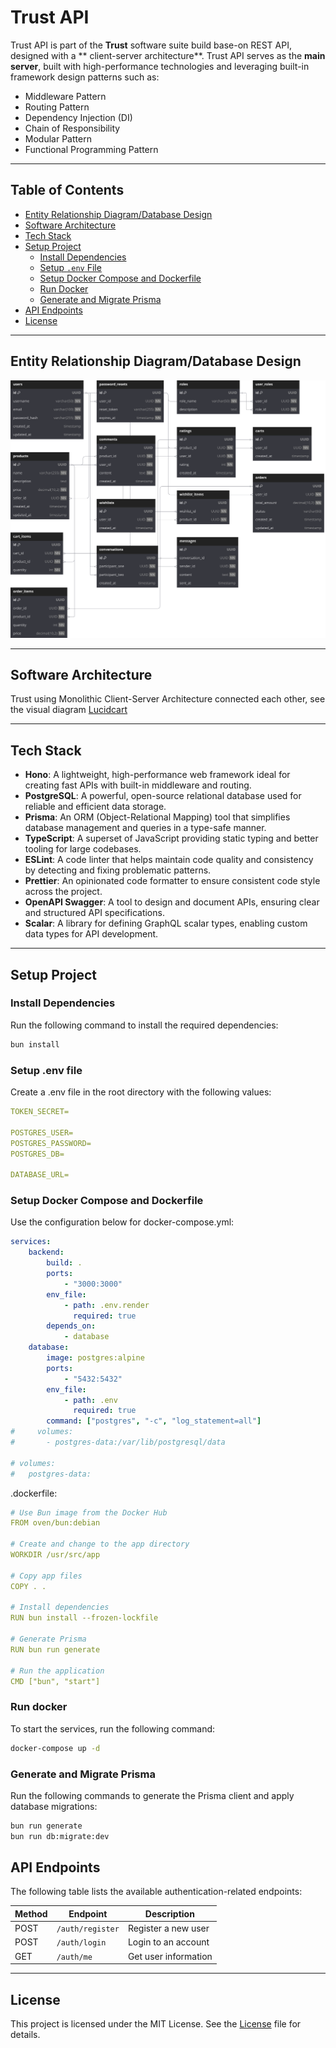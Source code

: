 # Trust API

Trust API is part of the **Trust** software suite build base-on REST API, designed with a ** client-server architecture**. Trust API serves as the **main server**, built with high-performance technologies and leveraging built-in framework design patterns such as:

-   Middleware Pattern
-   Routing Pattern
-   Dependency Injection (DI)
-   Chain of Responsibility
-   Modular Pattern
-   Functional Programming Pattern

---

## Table of Contents

-   [Entity Relationship Diagram/Database Design](#entity-relationship-diagramdatabase-design)
-   [Software Architecture](#software-architecture)
-   [Tech Stack](#tech-stack)
-   [Setup Project](#setup-project)
    -   [Install Dependencies](#install-dependencies)
    -   [Setup `.env` File](#setup-env-file)
    -   [Setup Docker Compose and Dockerfile](#setup-docker-compose-and-dockerfile)
    -   [Run Docker](#run-docker)
    -   [Generate and Migrate Prisma](#generate-and-migrate-prisma)
-   [API Endpoints](#api-endpoints)
-   [License](#license)

---

## Entity Relationship Diagram/Database Design

![ERD](erd.svg)

---

## Software Architecture

Trust using Monolithic Client-Server Architecture connected each other, see the visual diagram [Lucidcart](https://lucid.app/lucidchart/b3dfe397-2b57-4cfa-ad16-3245d673ebc9/edit?viewport_loc=-1028%2C-413%2C555%2C229%2C0_0&invitationId=inv_04e3e4d3-32f0-4679-9229-493535695c3e)

---

## Tech Stack

-   **Hono**: A lightweight, high-performance web framework ideal for creating fast APIs with built-in middleware and routing.
-   **PostgreSQL**: A powerful, open-source relational database used for reliable and efficient data storage.
-   **Prisma**: An ORM (Object-Relational Mapping) tool that simplifies database management and queries in a type-safe manner.
-   **TypeScript**: A superset of JavaScript providing static typing and better tooling for large codebases.
-   **ESLint**: A code linter that helps maintain code quality and consistency by detecting and fixing problematic patterns.
-   **Prettier**: An opinionated code formatter to ensure consistent code style across the project.
-   **OpenAPI Swagger**: A tool to design and document APIs, ensuring clear and structured API specifications.
-   **Scalar**: A library for defining GraphQL scalar types, enabling custom data types for API development.

---

## Setup Project

### Install Dependencies

Run the following command to install the required dependencies:

```bash
bun install
```

### Setup .env file

Create a .env file in the root directory with the following values:

```yaml
TOKEN_SECRET=

POSTGRES_USER=
POSTGRES_PASSWORD=
POSTGRES_DB=

DATABASE_URL=
```

### Setup Docker Compose and Dockerfile

Use the configuration below for docker-compose.yml:

```yaml
services:
    backend:
        build: .
        ports:
            - "3000:3000"
        env_file:
            - path: .env.render
              required: true
        depends_on:
            - database
    database:
        image: postgres:alpine
        ports:
            - "5432:5432"
        env_file:
            - path: .env
              required: true
        command: ["postgres", "-c", "log_statement=all"]
#     volumes:
#       - postgres-data:/var/lib/postgresql/data

# volumes:
#   postgres-data:
```

.dockerfile:

```yaml
# Use Bun image from the Docker Hub
FROM oven/bun:debian

# Create and change to the app directory
WORKDIR /usr/src/app

# Copy app files
COPY . .

# Install dependencies
RUN bun install --frozen-lockfile

# Generate Prisma
RUN bun run generate

# Run the application
CMD ["bun", "start"]
```

### Run docker

To start the services, run the following command:

```bash
docker-compose up -d
```

### Generate and Migrate Prisma

Run the following commands to generate the Prisma client and apply database migrations:

```bash
bun run generate
bun run db:migrate:dev
```

## API Endpoints

The following table lists the available authentication-related endpoints:

| Method | Endpoint         | Description          |
| ------ | ---------------- | -------------------- |
| POST   | `/auth/register` | Register a new user  |
| POST   | `/auth/login`    | Login to an account  |
| GET    | `/auth/me`       | Get user information |

---

## License

This project is licensed under the MIT License. See the [License](LICENSE) file for details.

